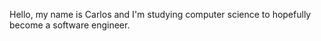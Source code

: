 Hello, my name is Carlos and I'm studying computer science to hopefully become a software engineer.
